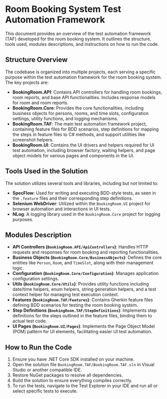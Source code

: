 # Room Booking System Test Automation Framework

This document provides an overview of the test automation framework (TAF) developed for the room booking system. It outlines the structure, tools used, modules descriptions, and instructions on how to run the code.

## Structure Overview

The codebase is organized into multiple projects, each serving a specific purpose within the test automation framework for the room booking system. The key projects are:

- **BookingRoom.API**: Contains API controllers for handling room bookings, room reports, and base API functionalities. Includes response models for room and room reports.
- **BookingRoom.Core**: Provides the core functionalities, including business objects for persons, rooms, and time slots, configuration settings, utility functions, and logging mechanisms.
- **BookingRoom.TAF**: The main test automation framework project, containing feature files for BDD scenarios, step definitions for mapping the steps in feature files to C# methods, and support utilities like screenshot helpers.
- **BookingRoom.UI**: Contains the UI drivers and helpers required for UI test automation, including browser factory, waiting helpers, and page object models for various pages and components in the UI.

## Tools Used in the Solution

The solution utilizes several tools and libraries, including but not limited to:

- **SpecFlow**: Used for writing and executing BDD-style tests, as seen in the `.feature` files and their corresponding step definitions.
- **Selenium WebDriver**: Utilized within the `BookingRoom.UI` project for browser automation and interactions in UI tests.
- **NLog**: A logging library used in the `BookingRoom.Core` project for logging purposes.

## Modules Description

- **API Controllers (`BookingRoom.API/ApiControllers`)**: Handles HTTP requests and responses for room booking and reporting functionalities.
- **Business Objects (`BookingRoom.Core/BusinessObjects`)**: Defines the core entities like `Person`, `Room`, and `TimeSlot`, along with their management logic.
- **Configuration (`BookingRoom.Core/Configuration`)**: Manages application configuration settings.
- **Utils (`BookingRoom.Core/Utils`)**: Provides utility functions including date/time helpers, enum helpers, string generation helpers, and a test context helper for managing test execution context.
- **Features (`BookingRoom.TAF/Features`)**: Contains Gherkin feature files defining BDD scenarios for testing the room booking system.
- **Step Definitions (`BookingRoom.TAF/StepDefinitions`)**: Implements step definitions for the steps outlined in the feature files, binding them to actual test code.
- **UI Pages (`BookingRoom.UI/Pages`)**: Implements the Page Object Model (POM) pattern for UI elements, facilitating easier UI test automation.

## How to Run the Code

1. Ensure you have .NET Core SDK installed on your machine.
2. Open the solution file `BookingRoom.TAF/BookingRoom.TAF.sln` in Visual Studio or another compatible IDE.
3. Restore NuGet packages to resolve all dependencies.
4. Build the solution to ensure everything compiles correctly.
5. To run the tests, navigate to the Test Explorer in your IDE and run all or select specific tests to execute.